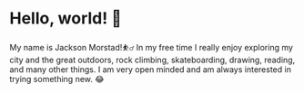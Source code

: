 # Hello, world! 👋 
My name is Jackson Morstad!⛹️‍♂️
In my free time I really enjoy exploring my city and the great outdoors, rock climbing, skateboarding, drawing, reading, and many other things. I am very open minded and am always interested in trying something new. 😂

<!---
jackmorstad/jackmorstad is a ✨ special ✨ repository because its `README.md` (this file) appears on your GitHub profile.
You can click the Preview link to take a look at your changes.
--->
